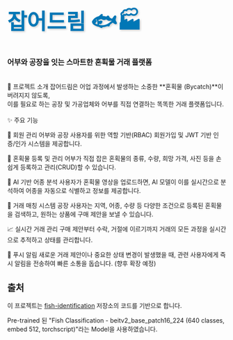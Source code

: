 <div>
<h1 style="color: #0077B6; font-size: 3.5em; font-weight: bold; text-shadow: 2px 2px 4px #cccccc;">
    잡어드림 🐟🏭
  </h1>
  <p style="font-size: 1.2em;">
    <strong>어부와 공장을 잇는 스마트한 혼획물 거래 플랫폼</strong>
  </p>
</div>

<br>
📖 프로젝트 소개
잡어드림은 어업 과정에서 발생하는 소중한 **혼획물 (Bycatch)**이 버려지지 않도록, <br>
이를 필요로 하는 공장 및 가공업체와 어부를 직접 연결하는 똑똑한 거래 플랫폼입니다.
<br>

<br>
✨ 주요 기능

👤 회원 관리
어부와 공장 사용자를 위한 역할 기반(RBAC) 회원가입 및 JWT 기반 인증/인가 시스템을 제공합니다.

📝 혼획물 등록 및 관리
어부가 직접 잡은 혼획물의 종류, 수량, 희망 가격, 사진 등을 손쉽게 등록하고 관리(CRUD)할 수 있습니다.

🤖 AI 기반 어종 분석
사용자가 혼획물 영상을 업로드하면, AI 모델이 이를 실시간으로 분석하여 어종을 자동으로 식별하고 정보를 제공합니다.

🤝 거래 매칭 시스템
공장 사용자는 지역, 어종, 수량 등 다양한 조건으로 등록된 혼획물을 검색하고, 원하는 상품에 구매 제안을 보낼 수 있습니다.

📈 실시간 거래 관리
구매 제안부터 수락, 거절에 이르기까지 거래의 모든 과정을 실시간으로 추적하고 상태를 관리합니다.

🔔 푸시 알림
새로운 거래 제안이나 중요한 상태 변경이 발생했을 때, 관련 사용자에게 즉시 알림을 전송하여 빠른 소통을 돕습니다. (향후 확장 예정)


## 출처
이 프로젝트는 [fish-identification](https://github.com/fishial/fish-identification) 저장소의 코드를 기반으로 합니다.

Pre-trained 된 "Fish Classification - beitv2_base_patch16_224 (640 classes, embed 512, torchscript)"라는 Model을 사용하였습니다.




